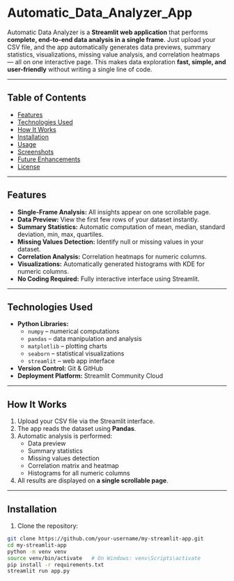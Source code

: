 # Automatic_Data_Analyzer_App
Automatic Data Analyzer is a **Streamlit web application** that performs **complete, end-to-end data analysis in a single frame**. Just upload your CSV file, and the app automatically generates data previews, summary statistics, visualizations, missing value analysis, and correlation heatmaps — all on one interactive page. This makes data exploration **fast, simple, and user-friendly** without writing a single line of code.

---

## Table of Contents
- [Features](#features)
- [Technologies Used](#technologies-used)
- [How It Works](#how-it-works)
- [Installation](#installation)
- [Usage](#usage)
- [Screenshots](#screenshots)
- [Future Enhancements](#future-enhancements)
- [License](#license)

---

## Features
- **Single-Frame Analysis:** All insights appear on one scrollable page.  
- **Data Preview:** View the first few rows of your dataset instantly.  
- **Summary Statistics:** Automatic computation of mean, median, standard deviation, min, max, quartiles.  
- **Missing Values Detection:** Identify null or missing values in your dataset.  
- **Correlation Analysis:** Correlation heatmaps for numeric columns.  
- **Visualizations:** Automatically generated histograms with KDE for numeric columns.  
- **No Coding Required:** Fully interactive interface using Streamlit.  

---

## Technologies Used
- **Python Libraries:**
  - `numpy` – numerical computations
  - `pandas` – data manipulation and analysis
  - `matplotlib` – plotting charts
  - `seaborn` – statistical visualizations
  - `streamlit` – web app interface
- **Version Control:** Git & GitHub  
- **Deployment Platform:** Streamlit Community Cloud  

---

## How It Works
1. Upload your CSV file via the Streamlit interface.  
2. The app reads the dataset using **Pandas**.  
3. Automatic analysis is performed:  
   - Data preview  
   - Summary statistics  
   - Missing values detection  
   - Correlation matrix and heatmap  
   - Histograms for all numeric columns  
4. All results are displayed on **a single scrollable page**.  

---

## Installation
1. Clone the repository:
```bash
git clone https://github.com/your-username/my-streamlit-app.git
cd my-streamlit-app
python -m venv venv
source venv/bin/activate   # On Windows: venv\Scripts\activate
pip install -r requirements.txt
streamlit run app.py
